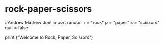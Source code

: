 # rock-paper-scissors
#Andrew Mathew Joel
import random 
r = "rock" 
p = "paper"
s = "scissors" 
quit = false

print ("Welcome to Rock, Paper, Scissors")
